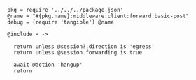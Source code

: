     pkg = require '../../../package.json'
    @name = "#{pkg.name}:middleware:client:forward:basic-post"
    debug = (require 'tangible') @name

    @include = ->

      return unless @session?.direction is 'egress'
      return unless @session.forwarding is true

      await @action 'hangup'
      return
